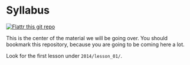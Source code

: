 Syllabus
========
[![Flattr this git repo](http://api.flattr.com/button/flattr-badge-large.png)](https://flattr.com/submit/auto?user_id=dberkom&url=https://github.com/berkompasacademy/syllabus&title=Syllabus&language=&tags=github&category=software)

This is the center of the material we will be going over. You should bookmark
this repository, because you are going to be coming here a lot. 

Look for the first lesson under `2014/lesson_01/`.
